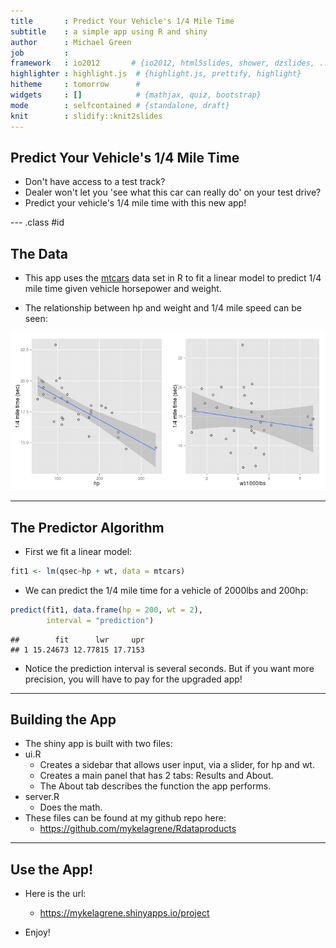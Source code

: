 ```yaml
---
title       : Predict Your Vehicle's 1/4 Mile Time
subtitle    : a simple app using R and shiny
author      : Michael Green
job         : 
framework   : io2012       # {io2012, html5slides, shower, dzslides, ...}
highlighter : highlight.js  # {highlight.js, prettify, highlight}
hitheme     : tomorrow      # 
widgets     : []            # {mathjax, quiz, bootstrap}
mode        : selfcontained # {standalone, draft}
knit        : slidify::knit2slides
---
```


## Predict Your Vehicle's 1/4 Mile Time

* Don't have access to a test track?
* Dealer won't let you 'see what this car can really do' on your test drive?
* Predict your vehicle's 1/4 mile time with this new app!

--- .class #id 

## The Data

* This app uses the [mtcars](https://stat.ethz.ch/R-manual/R-devel/library/datasets/html/mtcars.html) data set in R to fit a linear model to predict 1/4 mile time given vehicle horsepower and weight.

* The relationship between hp and weight and 1/4 mile speed can be seen:


![plot of chunk unnamed-chunk-1](assets/fig/unnamed-chunk-1-1.png) 

---

## The Predictor Algorithm

* First we fit a linear model:

```r
fit1 <- lm(qsec~hp + wt, data = mtcars)
```

* We can predict the 1/4 mile time for a vehicle of 2000lbs and 200hp:

```r
predict(fit1, data.frame(hp = 200, wt = 2),
        interval = "prediction")
```

```
##        fit      lwr     upr
## 1 15.24673 12.77815 17.7153
```

* Notice the prediction interval is several seconds. But if you want more precision, you will have to pay for the upgraded app!

---

## Building the App

* The shiny app is built with two files:
* ui.R 
    + Creates a sidebar that allows user input, via a slider, for hp and wt. 
    + Creates a main panel that has 2 tabs: Results and About. 
    + The About tab describes the function the app performs. 
* server.R
    + Does the math.
* These files can be found at my github repo here:
    + https://github.com/mykelagrene/Rdataproducts


---

## Use the App!

* Here is the url:
    + https://mykelagrene.shinyapps.io/project
  
* Enjoy!




